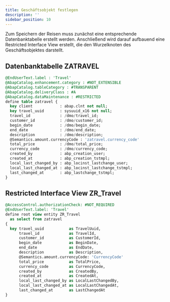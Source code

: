 ```yaml
---
title: Geschäftsobjekt festlegen
description: ''
sidebar_position: 10
---
```


Zum Speichern der Reisen muss zunächst eine entsprechende Datenbanktabelle erstellt werden. Anschließend wird darauf aufbauend eine Restricted Interface View erstellt, die den Wurzelknoten des Geschäftsobjektes darstellt.

## Datenbanktabelle ZATRAVEL
```sql
@EndUserText.label : 'Travel'
@AbapCatalog.enhancement.category : #NOT_EXTENSIBLE
@AbapCatalog.tableCategory : #TRANSPARENT
@AbapCatalog.deliveryClass : #A
@AbapCatalog.dataMaintenance : #RESTRICTED
define table zatravel {
  key client            : abap.clnt not null;
  key travel_uuid       : sysuuid_x16 not null;
  travel_id             : /dmo/travel_id;
  customer_id           : /dmo/customer_id;
  begin_date            : /dmo/begin_date;
  end_date              : /dmo/end_date;
  description           : /dmo/description;
  @Semantics.amount.currencyCode : 'zatravel.currency_code'
  total_price           : /dmo/total_price;
  currency_code         : /dmo/currency_code;
  created_by            : abp_creation_user;
  created_at            : abp_creation_tstmpl;
  local_last_changed_by : abp_locinst_lastchange_user;
  local_last_changed_at : abp_locinst_lastchange_tstmpl;
  last_changed_at       : abp_lastchange_tstmpl;
}
```

## Restricted Interface View ZR_Travel
```sql
@AccessControl.authorizationCheck: #NOT_REQUIRED
@EndUserText.label: 'Travel'
define root view entity ZR_Travel
  as select from zatravel
{
  key travel_uuid           as TravelUuid,
      travel_id             as TravelId,
      customer_id           as CustomerId,
      begin_date            as BeginDate,
      end_date              as EndDate,
      description           as Description,
      @Semantics.amount.currencyCode: 'CurrencyCode'
      total_price           as TotalPrice,
      currency_code         as CurrencyCode,
      created_by            as CreatedBy,
      created_at            as CreatedAt,
      local_last_changed_by as LocalLastChangedBy,
      local_last_changed_at as LocalLastChangedAt,
      last_changed_at       as LastChangedAt
}
```
